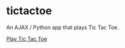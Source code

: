tictactoe
=========

An AJAX / Python app that plays Tic Tac Toe.

[Play Tic Tac Toe](http://playtictac.herokuapp.com)  
